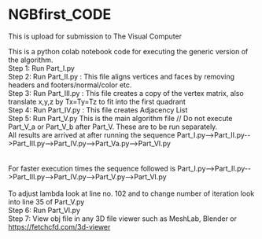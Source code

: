# NGBfirst_CODE
This is upload for submission to The Visual Computer

This is a python colab notebook code for executing the generic version of the algorithm. <br/>
Step 1: Run Part_I.py <br />
Step 2: Run Part_II.py  : This file aligns vertices and faces by removing headers and footers/normal/color etc.<br />
Step 3: Run Part_III.py : This file creates a copy of the vertex matrix, also translate x,y,z by Tx=Ty=Tz to fit into the first quadrant<br />
Step 4: Run Part_IV.py : This file creates Adjacency List <br />
Step 5: Run Part_V.py    This is the main algorithm file // Do not execute Part_V_a or Part_V_b after Part_V. These are to be run separately. <br/>All results are arrived at after running the sequence Part_I.py-->Part_II.py-->Part_III.py-->Part_IV.py-->Part_Va.py-->Part_VI.py <br />  
<br/>For faster execution times the sequence followed is Part_I.py-->Part_II.py-->Part_III.py-->Part_IV.py-->Part_V.py-->Part_VI.py <br />  
To adjust lambda look at line no. 102 and to change number of iteration look into line 35 of Part_V.py <br/>
Step 6: Run Part_VI.py <br />
Step 7: View obj file in any 3D file viewer such as MeshLab, Blender or https://fetchcfd.com/3d-viewer <br />

